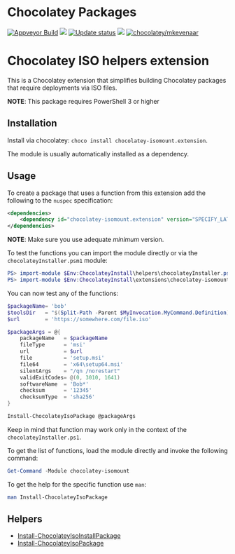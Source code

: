 # Chocolatey Packages
[![Appveyor Build](https://ci.appveyor.com/api/projects/status/github/mkevenaar/chocolatey-packages?svg=true)](https://ci.appveyor.com/project/mkevenaar/chocolatey-packages)
[![](http://transparent-favicon.info/favicon.ico)](#)
[![Update status](https://img.shields.io/badge/Update-Status-blue.svg)](https://gist.github.com/mkevenaar/675e3f672bda54270f8d7f5415f9374d)
[![](http://transparent-favicon.info/favicon.ico)](#)
[![chocolatey/mkevenaar](https://img.shields.io/badge/Chocolatey-mkevenaar-yellowgreen.svg)](https://chocolatey.org/profiles/mkevenaar)


# Chocolatey ISO helpers extension
This is a Chocolatey extension that simplifies building Chocolatey packages that require deployments via ISO files.

**NOTE**: This package requires PowerShell 3 or higher

## Installation

Install via chocolatey: `choco install chocolatey-isomount.extension`.

The module is usually automatically installed as a dependency.

## Usage

To create a package that uses a function from this extension add the following to the `nuspec` specification:

```xml
<dependencies>
    <dependency id="chocolatey-isomount.extension" version="SPECIFY_LATEST_VERSION" />
</dependencies>
```

**NOTE**: Make sure you use adequate _minimum_ version.

To test the functions you can import the module directly or via the `chocolateyInstaller.psm1` module:

```powershell
PS> import-module $Env:ChocolateyInstall\helpers\chocolateyInstaller.psm1
PS> import-module $Env:ChocolateyInstall\extensions\chocolatey-isomount\*.psm1
```

You can now test any of the functions:

```powershell
$packageName= 'bob'
$toolsDir   = "$(Split-Path -Parent $MyInvocation.MyCommand.Definition)"
$url        = 'https://somewhere.com/file.iso'

$packageArgs = @{
    packageName   = $packageName
    fileType      = 'msi'
    url           = $url
    file          = 'setup.msi'
    file64        = 'x64\setup64.msi'
    silentArgs    = "/qn /norestart"
    validExitCodes= @(0, 3010, 1641)
    softwareName  = 'Bob*'
    checksum      = '12345'
    checksumType  = 'sha256'
}

Install-ChocolateyIsoPackage @packageArgs
```

Keep in mind that function may work only in the context of the `chocolateyInstaller.ps1`.

To get the list of functions, load the module directly and invoke the following command:

```powershell
Get-Command -Module chocolatey-isomount
```

To get the help for the specific function use `man`:

```powershell
man Install-ChocolateyIsoPackage
```
## Helpers
- [Install-ChocolateyIsoInstallPackage](HelpersInstallChocolateyIsoInstallPackage.md)
- [Install-ChocolateyIsoPackage](HelpersInstallChocolateyIsoPackage.md)
